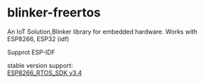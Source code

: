 # blinker-freertos
An IoT Solution,Blinker library for embedded hardware. Works with ESP8266, ESP32 (idf)  

Supprot ESP-IDF

stable version support:  
[ESP8266_RTOS_SDK v3.4](https://github.com/espressif/ESP8266_RTOS_SDK/releases/tag/v3.4)